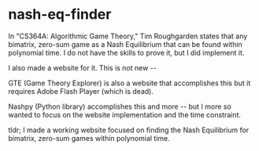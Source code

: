 # nash-eq-finder
In "CS364A: Algorithmic Game Theory," Tim Roughgarden states that any bimatrix, zero-sum game as a Nash Equilibrium that can be found within polynomial time. I do not have the skills to prove it, but I did implement it.

I also made a website for it. This is not new --

GTE (Game Theory Explorer) is also a website that accomplishes this but it requires Adobe Flash Player (which is dead).

Nashpy (Python library) accomplishes this and more -- but I more so wanted to focus on the website implementation and the time constraint.

tldr; I made a working website focused on finding the Nash Equilibrium for bimatrix, zero-sum games within polynomial time.